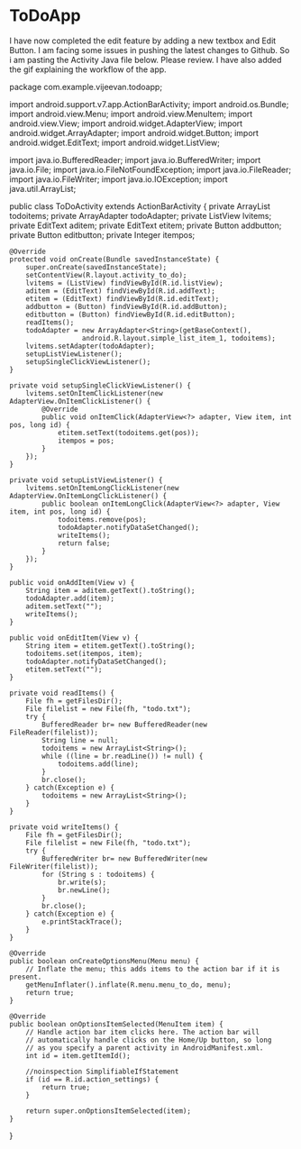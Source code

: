 ToDoApp
=======
I have now completed the edit feature by adding a new textbox and Edit Button. I am facing some issues in pushing the latest changes to Github. So i am pasting the Activity Java file below. Please review. I have also added the gif explaining the workflow of the app.

package com.example.vijeevan.todoapp;

import android.support.v7.app.ActionBarActivity;
import android.os.Bundle;
import android.view.Menu;
import android.view.MenuItem;
import android.view.View;
import android.widget.AdapterView;
import android.widget.ArrayAdapter;
import android.widget.Button;
import android.widget.EditText;
import android.widget.ListView;

import java.io.BufferedReader;
import java.io.BufferedWriter;
import java.io.File;
import java.io.FileNotFoundException;
import java.io.FileReader;
import java.io.FileWriter;
import java.io.IOException;
import java.util.ArrayList;


public class ToDoActivity extends ActionBarActivity {
    private ArrayList<String> todoitems;
    private ArrayAdapter<String> todoAdapter;
    private ListView lvitems;
    private EditText aditem;
    private EditText etitem;
    private Button addbutton;
    private Button editbutton;
    private Integer itempos;

    @Override
    protected void onCreate(Bundle savedInstanceState) {
        super.onCreate(savedInstanceState);
        setContentView(R.layout.activity_to_do);
        lvitems = (ListView) findViewById(R.id.listView);
        aditem = (EditText) findViewById(R.id.addText);
        etitem = (EditText) findViewById(R.id.editText);
        addbutton = (Button) findViewById(R.id.addButton);
        editbutton = (Button) findViewById(R.id.editButton);
        readItems();
        todoAdapter = new ArrayAdapter<String>(getBaseContext(),
                      android.R.layout.simple_list_item_1, todoitems);
        lvitems.setAdapter(todoAdapter);
        setupListViewListener();
        setupSingleClickViewListener();
    }

    private void setupSingleClickViewListener() {
        lvitems.setOnItemClickListener(new AdapterView.OnItemClickListener() {
            @Override
            public void onItemClick(AdapterView<?> adapter, View item, int pos, long id) {
                etitem.setText(todoitems.get(pos));
                itempos = pos;
            }
        });
    }

    private void setupListViewListener() {
        lvitems.setOnItemLongClickListener(new AdapterView.OnItemLongClickListener() {
            public boolean onItemLongClick(AdapterView<?> adapter, View item, int pos, long id) {
                todoitems.remove(pos);
                todoAdapter.notifyDataSetChanged();
                writeItems();
                return false;
            }
        });
    }

    public void onAddItem(View v) {
        String item = aditem.getText().toString();
        todoAdapter.add(item);
        aditem.setText("");
        writeItems();
    }

    public void onEditItem(View v) {
        String item = etitem.getText().toString();
        todoitems.set(itempos, item);
        todoAdapter.notifyDataSetChanged();
        etitem.setText("");
    }

    private void readItems() {
        File fh = getFilesDir();
        File filelist = new File(fh, "todo.txt");
        try {
            BufferedReader br= new BufferedReader(new FileReader(filelist));
            String line = null;
            todoitems = new ArrayList<String>();
            while ((line = br.readLine()) != null) {
                todoitems.add(line);
            }
            br.close();
        } catch(Exception e) {
            todoitems = new ArrayList<String>();
        }
    }

    private void writeItems() {
        File fh = getFilesDir();
        File filelist = new File(fh, "todo.txt");
        try {
            BufferedWriter br= new BufferedWriter(new FileWriter(filelist));
            for (String s : todoitems) {
                br.write(s);
                br.newLine();
            }
            br.close();
        } catch(Exception e) {
            e.printStackTrace();
        }
    }

    @Override
    public boolean onCreateOptionsMenu(Menu menu) {
        // Inflate the menu; this adds items to the action bar if it is present.
        getMenuInflater().inflate(R.menu.menu_to_do, menu);
        return true;
    }

    @Override
    public boolean onOptionsItemSelected(MenuItem item) {
        // Handle action bar item clicks here. The action bar will
        // automatically handle clicks on the Home/Up button, so long
        // as you specify a parent activity in AndroidManifest.xml.
        int id = item.getItemId();

        //noinspection SimplifiableIfStatement
        if (id == R.id.action_settings) {
            return true;
        }

        return super.onOptionsItemSelected(item);
    }
}
